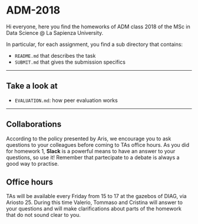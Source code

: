 # ADM-2018 

Hi everyone,
here you find the homeworks of ADM class 2018 of the MSc in Data Science @ La Sapienza University. 

In particular, for each assignment, you find a sub directory that contains:

- `README.md` that describes the task
- `SUBMIT.md` that gives the submission specifics

____

## Take a look at
- `EVALUATION.md`: how peer evaluation works

____

## Collaborations
According to the policy presented by Aris, we encourage you to ask questions to your colleagues before coming to TAs office hours. As you did for homework 1, __Slack__ is a powerful means to have an answer to your questions, so use it! Remember that partecipate to a debate is always a good way to practise.

## Office hours
TAs will be available every Friday from 15 to 17 at the gazebos of DIAG, via Ariosto 25. During this time Valerio, Tommaso and Cristina will answer to your questions and will make clarifications about parts of the homework that do not sound clear to you.


